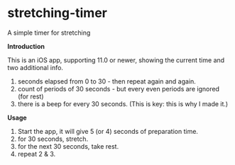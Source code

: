 # stretching-timer
A simple timer for stretching

**Introduction**

This is an iOS app, supporting 11.0 or newer, showing the current time and two additional info.
1. seconds elapsed from 0 to 30 - then repeat again and again.
2. count of periods of 30 seconds - but every even periods are ignored (for rest)
3. there is a beep for every 30 seconds. (This is key: this is why I made it.)

**Usage**

1. Start the app, it will give 5 (or 4) seconds of preparation time.
2. for 30 seconds, stretch.
3. for the next 30 seconds, take rest.
4. repeat 2 & 3.
